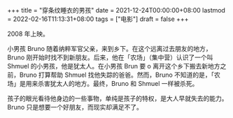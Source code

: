 +++
title = "穿条纹睡衣的男孩"
date = 2021-12-24T00:00:00+08:00
lastmod = 2022-02-16T11:13:31+08:00
tags = ["电影"]
draft = false
+++

2008 年上映。

小男孩 Bruno 随着纳粹军官父亲，来到乡下。在这个远离过去朋友的地方，Bruno 刚开始时找不到新朋友。后来，他在「农场」（集中营）认识了一个叫 Shmuel 的小男孩，他是犹太人。在小男孩 Brun 要 o 离开这个乡下搬去新地方之前，Bruno 打算帮助 Shmuel 找他失踪的爸爸。然而，Bruno 不知道的是，「农场」是用来杀害犹太人的地方。最终，Bruno 和 Shmuel 一样被杀死。

孩子的眼光看待他身边的一些事物，单纯是孩子的特权，是大人早就失去的能力。Bruno 只是想要一个好朋友，而现实却满足不了。